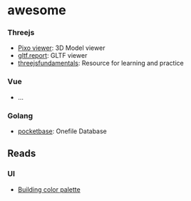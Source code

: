 # awesome

### Threejs

- [Pixo viewer](https://showcase.pixotronics.com/): 3D Model viewer
- [gltf.report](https://gltf.report/): GLTF viewer
- [threejsfundamentals](https://r105.threejsfundamentals.org/): Resource for learning and practice

### Vue

- ...

### Golang

- [pocketbase](https://github.com/pocketbase/pocketbase): Onefile Database 



## Reads
### UI

- [Building color palette](https://www.refactoringui.com/previews/building-your-color-palette)
